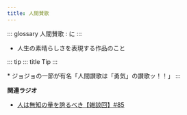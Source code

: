 ```yaml
---
title: 人間賛歌
---
```


::: glossary
人間賛歌 : に
:::

-   人生の素晴らしさを表現する作品のこと

::: tip
::: title
Tip
:::

\* ジョジョの一節が有名「人間讃歌は「勇気」の讃歌ッ！！」
:::

**関連ラジオ**

-   [人は無知の量を誇るべき【雑談回】#85](https://www.youtube.com/watch?v=Z0KLBPiRrOY)
